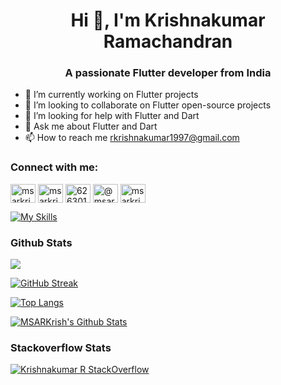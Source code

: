 <h1 align="center">Hi 👋, I'm Krishnakumar Ramachandran</h1>
<h3 align="center">A passionate Flutter developer from India</h3>

- 🔭 I’m currently working on Flutter projects
- 👯 I’m looking to collaborate on Flutter open-source projects
- 🤔 I’m looking for help with Flutter and Dart
- 💬 Ask me about Flutter and Dart
- 📫 How to reach me rkrishnakumar1997@gmail.com

<h3 align="left">Connect with me:</h3>
<p align="left">
<a href="https://twitter.com/msarkrish" target="blank"><img align="center" src="https://raw.githubusercontent.com/rahuldkjain/github-profile-readme-generator/master/src/images/icons/Social/twitter.svg" alt="msarkrish" height="30" width="40" /></a>
<a href="https://linkedin.com/in/msarkrish" target="blank"><img align="center" src="https://raw.githubusercontent.com/rahuldkjain/github-profile-readme-generator/master/src/images/icons/Social/linked-in-alt.svg" alt="msarkrish" height="30" width="40" /></a>
<a href="https://stackoverflow.com/users/6263015/msarkrish" target="blank"><img align="center" src="https://raw.githubusercontent.com/rahuldkjain/github-profile-readme-generator/master/src/images/icons/Social/stack-overflow.svg" alt="6263015/msarkrish" height="30" width="40" /></a>
<a href="https://medium.com/@msarkrish" target="blank"><img align="center" src="https://raw.githubusercontent.com/rahuldkjain/github-profile-readme-generator/master/src/images/icons/Social/medium.svg" alt="@msarkrish" height="30" width="40" /></a>
<a href="https://www.hackerrank.com/msarkrish" target="blank"><img align="center" src="https://raw.githubusercontent.com/rahuldkjain/github-profile-readme-generator/master/src/images/icons/Social/hackerrank.svg" alt="msarkrish" height="30" width="40" /></a>
</p>

[![My Skills](https://skillicons.dev/icons?i=flutter,dart,c,firebase,git,github,stackoverflow,androidstudio,vscode)](https://skillicons.dev)

### Github Stats

![](https://komarev.com/ghpvc/?username=msarkrish)

[![GitHub Streak](https://github-readme-streak-stats.herokuapp.com/?user=msarkrish)](https://git.io/streak-stats)

[![Top Langs](https://github-readme-stats.vercel.app/api/top-langs/?username=msarkrish&layout=compact&theme=default)](https://github.com/anuraghazra/github-readme-stats)

[![MSARKrish's Github Stats](https://github-readme-stats.vercel.app/api?username=msarkrish&count_private=true&theme=default&show_icons=true)](https://github.com/msarkrish)

### Stackoverflow Stats

[![Krishnakumar R StackOverflow](https://stackoverflow-card.vercel.app/?userID=6263015&theme=stackoverflow-light)](https://stackoverflow.com/users/6263015/msarkrish)

<!--
**msarkrish/msarkrish** is a ✨ _special_ ✨ repository because its `README.md` (this file) appears on your GitHub profile.

Here are some ideas to get you started:

- 🔭 I’m currently working on ...
- 🌱 I’m currently learning ...
- 👯 I’m looking to collaborate on ...
- 🤔 I’m looking for help with ...
- 💬 Ask me about ...
- 📫 How to reach me: ...
- 😄 Pronouns: ...
- ⚡ Fun fact: ...
-->
